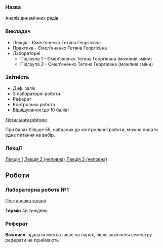 ### Назва
Аналіз динамічних рядів

### Викладач
 - Лекція - Ємел'яненко Тетяна Георгієвна
 - Практика - Ємел'яненко Тетяна Георгієвна
 - Лабораторні
   - Підгрупа 1 - Ємел'яненко Тетяна Георгієвна (можливі зміни)
   - Підгрупа 2 - Ємел'яненко Тетяна Георгієвна (можливі зміни)

### Звітність
 - Диф. залік
 - 3 лабораторні роботи
 - Реферат
 - Контрольна робота
 - Відвідування (до 10 балів)
 
[Детальний рейтинг](./Структура%20рейтингової%20системи%20оцінювання%20дисципліни.docx)

При балах більше 55, набраних до контрольної роботи, можна писати одне питання на вибір.

### Лекції

[Лекція 1](./lecture1.md)
[Лекція 2 (неповна)](./lecture2.md)
[Лекція 3 (неповна)](./lecture2.md)

## Роботи

### Лабораторна робота №1
[Постановка задачі](./Lab1_pz_2018.doc)

__Термін__ 4й тиждень

### Реферат

**Важливо**: здавати можна лише на парах, після закінченя семестру реферати не приймають
